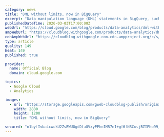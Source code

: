```yaml
---
category: news
title: "DML without limits, now in BigQuery"
excerpt: "Data manipulation language (DML) statements in BigQuery, such as INSERT, UPDATE, DELETE, and MERGE, enable users to add, modify, and delete data stored in BigQuery, Google Cloud’s enterprise data warehouse. DML in BigQuery supports inserting, updating, or deleting an arbitrarily large number of rows"
publishedDateTime: 2020-03-03T17:00:00Z
webUrl: "https://cloud.google.com/blog/products/data-analytics/dml-without-limits-now-in-bigquery/"
ampWebUrl: "https://cloudblog.withgoogle.com/products/data-analytics/dml-without-limits-now-in-bigquery/amp/"
cdnAmpWebUrl: "https://cloudblog-withgoogle-com.cdn.ampproject.org/c/s/cloudblog.withgoogle.com/products/data-analytics/dml-without-limits-now-in-bigquery/amp/"
type: article
quality: 149
heat: 149
published: true

provider:
  name: Official Blog
  domain: cloud.google.com

topics:
  - Google Cloud
  - Analytics

images:
  - url: "https://storage.googleapis.com/gweb-cloudblog-publish/original_images/GCP_AIML_Data_Analytics.jpg"
    width: 2880
    height: 1200
    title: "DML without limits, now in BigQuery"

secured: "n1byfIvbaLcwukU2ZsBWUOgdDfa8VxyPPhnIMR7nI+gf6fNBCusjBZIFho99jPyCC4TSnV98qmOHOlIJa/N+cPmhPA6Xmx9WneCxTG+mSA7n4TpT3Z7FXiqgxu9HRjxQ+bimTtomY8G4pNscMlLdZL1nOzBHd7WJnnWSmW69DhLKsA3lPAsTdBW3bxALi1T7IJ7LNnc3NA93jBIX5v7BJdvZM/iGsyMSdlDeoWGUPJ+7zNcG8xNME28KQ69IdIV+w59RuEYoG8l1XfUOn1QeHNsxDgt8fIE2Bmxj20eaITSjrlgJtHaHgAAlAZjoixkqmkUTdub0YXoD5MoMkE8aMA==;QDSWwzWV4qwPHdi96+Zm0A=="
---
```


